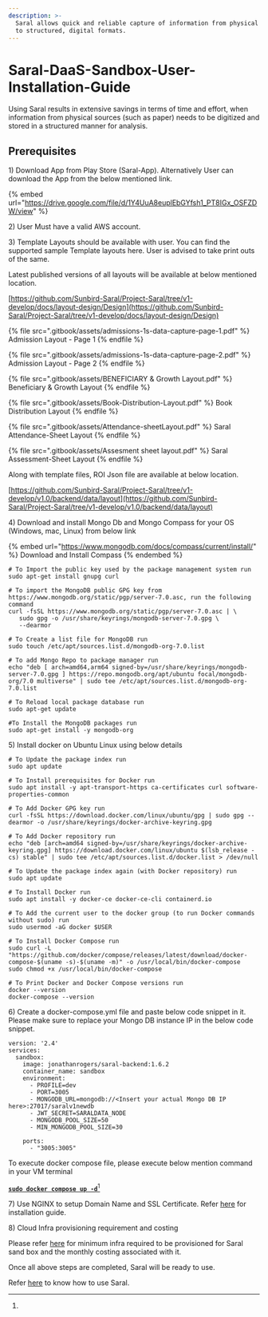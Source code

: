 ```yaml
---
description: >-
  Saral allows quick and reliable capture of information from physical formats
  to structured, digital formats.
---
```


# Saral-DaaS-Sandbox-User-Installation-Guide

Using Saral results in extensive savings in terms of time and effort, when information from physical sources (such as paper) needs to be digitized and stored in a structured manner for analysis.

## Prerequisites

1\) Download App from Play Store (Saral-App). Alternatively User can download the App from the below mentioned link.

{% embed url="https://drive.google.com/file/d/1Y4UuA8euplEbGYfsh1_PT8IGx_OSFZDW/view" %}

2\) User Must have a valid AWS account.

3\) Template Layouts should be available with user. You can find the supported sample Template layouts here. User is advised to take print outs of the same.&#x20;

Latest published versions of all layouts will be available at below mentioned location.

[https://github.com/Sunbird-Saral/Project-Saral/tree/v1-develop/docs/layout-design/Design](https://github.com/Sunbird-Saral/Project-Saral/tree/v1-develop/docs/layout-design/Design)



{% file src=".gitbook/assets/admissions-1s-data-capture-page-1.pdf" %}
Admission Layout - Page 1
{% endfile %}

{% file src=".gitbook/assets/admissions-1s-data-capture-page-2.pdf" %}
Admission Layout - Page 2
{% endfile %}

{% file src=".gitbook/assets/BENEFICIARY & Growth Layout.pdf" %}
Beneficiary & Growth Layout
{% endfile %}

{% file src=".gitbook/assets/Book-Distribution-Layout.pdf" %}
Book Distribution Layout
{% endfile %}

{% file src=".gitbook/assets/Attendance-sheetLayout.pdf" %}
Saral Attendance-Sheet Layout
{% endfile %}

{% file src=".gitbook/assets/Assesment sheet layout.pdf" %}
Saral Assessment-Sheet Layout
{% endfile %}

Along with template files, ROI Json file are available at below location.

[https://github.com/Sunbird-Saral/Project-Saral/tree/v1-develop/v1.0/backend/data/layout](https://github.com/Sunbird-Saral/Project-Saral/tree/v1-develop/v1.0/backend/data/layout)

4\) Download and install Mongo Db and Mongo Compass for your OS (Windows, mac, Linux) from below link&#x20;

{% embed url="https://www.mongodb.com/docs/compass/current/install/" %}
Download and Install Compass
{% endembed %}

```
# To Import the public key used by the package management system run 
sudo apt-get install gnupg curl

# To import the MongoDB public GPG key from https://www.mongodb.org/static/pgp/server-7.0.asc, run the following command
curl -fsSL https://www.mongodb.org/static/pgp/server-7.0.asc | \
   sudo gpg -o /usr/share/keyrings/mongodb-server-7.0.gpg \
   --dearmor
   
# To Create a list file for MongoDB run  
sudo touch /etc/apt/sources.list.d/mongodb-org-7.0.list

# To add Mongo Repo to package manager run 
echo "deb [ arch=amd64,arm64 signed-by=/usr/share/keyrings/mongodb-server-7.0.gpg ] https://repo.mongodb.org/apt/ubuntu focal/mongodb-org/7.0 multiverse" | sudo tee /etc/apt/sources.list.d/mongodb-org-7.0.list

# To Reload local package database run
sudo apt-get update

#To Install the MongoDB packages run
sudo apt-get install -y mongodb-org
```

5\) Install docker on Ubuntu Linux using below details

```
# To Update the package index run
sudo apt update

# To Install prerequisites for Docker run
sudo apt install -y apt-transport-https ca-certificates curl software-properties-common

# To Add Docker GPG key run
curl -fsSL https://download.docker.com/linux/ubuntu/gpg | sudo gpg --dearmor -o /usr/share/keyrings/docker-archive-keyring.gpg

# To Add Docker repository run
echo "deb [arch=amd64 signed-by=/usr/share/keyrings/docker-archive-keyring.gpg] https://download.docker.com/linux/ubuntu $(lsb_release -cs) stable" | sudo tee /etc/apt/sources.list.d/docker.list > /dev/null

# To Update the package index again (with Docker repository) run
sudo apt update

# To Install Docker run
sudo apt install -y docker-ce docker-ce-cli containerd.io

# To Add the current user to the docker group (to run Docker commands without sudo) run
sudo usermod -aG docker $USER

# To Install Docker Compose run
sudo curl -L "https://github.com/docker/compose/releases/latest/download/docker-compose-$(uname -s)-$(uname -m)" -o /usr/local/bin/docker-compose
sudo chmod +x /usr/local/bin/docker-compose

# To Print Docker and Docker Compose versions run
docker --version
docker-compose --version
```

6\) Create a docker-compose.yml file and paste below code snippet in it. Please make sure to replace your Mongo DB instance IP in the below code snippet.

```
version: '2.4'
services:
  sandbox:
    image: jonathanrogers/saral-backend:1.6.2
    container_name: sandbox
    environment:
      - PROFILE=dev
      - PORT=3005
      - MONGODB_URL=mongodb://<Insert your actual Mongo DB IP here>:27017/saralv1newdb
      - JWT_SECRET=SARALDATA_NODE
      - MONGODB_POOL_SIZE=50
      - MIN_MONGODB_POOL_SIZE=30

    ports:
      - "3005:3005"
```

To execute docker compose file, please execute below mention command in your VM terminal

[**`sudo docker compose up -d`**](#user-content-fn-1)[^1]

7\) Use NGINX to setup Domain Name and SSL Certificate. Refer [here](https://docs.google.com/document/d/1Rz2nhyc\_8oy56fwVHTO18ZbBT2Tss-ii8SbvqeNFiEY/edit?usp=sharing) for installation guide.

8\) Cloud Infra provisioning requirement and costing

Please refer [here](https://docs.google.com/spreadsheets/d/1IrQqBEMG\_phASHvORvkQ8qRl30hndvj4yBsDCl6eoho/edit?usp=sharing) for minimum infra required to be provisioned for Saral sand box and the monthly costing associated with it.

Once all above steps are completed, Saral will be ready to use.

Refer [here](https://app.gitbook.com/o/-Mi9QwJlsfb7xuxTBc0J/s/Le89Gzl6JNQ9inpB8sRg/\~/changes/174/step-by-step-guide-to-use-saral) to know how to use Saral.

[^1]: 
